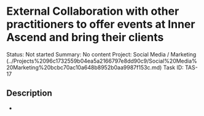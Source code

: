 # External Collaboration with other practitioners to offer events at Inner Ascend and bring their clients

Status: Not started
Summary: No content
Project: Social Media / Marketing (../Projects%2096c1732559b04ea5a2166797e8dd90c9/Social%20Media%20Marketing%20bcbc70ac10a648b8952b0aa9987f153c.md)
Task ID: TAS-17

## Description

-
